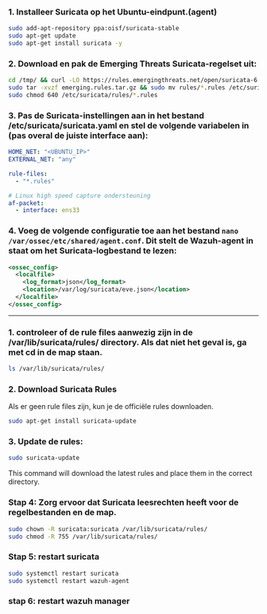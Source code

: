 
### 1. Installeer Suricata op het Ubuntu-eindpunt.(agent) 
```bash
sudo add-apt-repository ppa:oisf/suricata-stable
sudo apt-get update
sudo apt-get install suricata -y
```
### 2. Download en pak de Emerging Threats Suricata-regelset uit:
```bash
cd /tmp/ && curl -LO https://rules.emergingthreats.net/open/suricata-6.0.8/emerging.rules.tar.gz
sudo tar -xvzf emerging.rules.tar.gz && sudo mv rules/*.rules /etc/suricata/rules/
sudo chmod 640 /etc/suricata/rules/*.rules
```
### 3. Pas de Suricata-instellingen aan in het bestand /etc/suricata/suricata.yaml en stel de volgende variabelen in (pas overal de juiste interface aan):
```yaml
HOME_NET: "<UBUNTU_IP>"
EXTERNAL_NET: "any"

rule-files:
  - "*.rules"

# Linux high speed capture ondersteuning
af-packet:
  - interface: ens33
```
### 4. Voeg de volgende configuratie toe aan het bestand `nano /var/ossec/etc/shared/agent.conf`. Dit stelt de Wazuh-agent in staat om het Suricata-logbestand te lezen:

```xml
<ossec_config>
  <localfile>
    <log_format>json</log_format>
    <location>/var/log/suricata/eve.json</location>
  </localfile>
</ossec_config>
```


---------------------------------------------------------------------------------------------------------------------------------------------------
### 1. controleer of de rule files aanwezig zijn in de /var/lib/suricata/rules/ directory. Als dat niet het geval is, ga met cd in de map staan.
```bash
ls /var/lib/suricata/rules/
```
### 2. Download Suricata Rules
Als er geen rule files zijn, kun je de officiële rules downloaden. 
```bash
sudo apt-get install suricata-update
```
### 3. Update de rules:
```bash
sudo suricata-update
```
This command will download the latest rules and place them in the correct directory.

### Stap 4: Zorg ervoor dat Suricata leesrechten heeft voor de regelbestanden en de map.

```bash
sudo chown -R suricata:suricata /var/lib/suricata/rules/
sudo chmod -R 755 /var/lib/suricata/rules/
```

### Stap 5: restart suricata
```bash
sudo systemctl restart suricata
sudo systemctl restart wazuh-agent
```

### stap 6: restart wazuh manager
